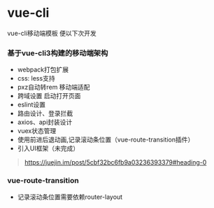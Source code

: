 # vue-cli
vue-cli移动端模板 便以下次开发

### 基于vue-cli3构建的移动端架构
* webpack打包扩展
* css: less支持
* pxz自动转rem 移动端适配
* 跨域设置 启动打开页面
* eslint设置
* 路由设计、登录拦截
* axios、api封装设计
* vuex状态管理
* 使用前进后退动画,记录滚动条位置（vue-route-transition插件）
* 引入UI框架（未完成）
> https://juejin.im/post/5cbf32bc6fb9a03236393379#heading-0

### vue-route-transition 
* 记录滚动条位置需要依赖router-layout
